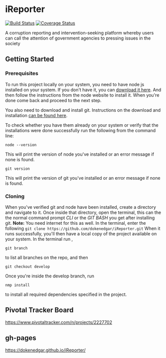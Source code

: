 # iReporter
 
[![Build Status](https://travis-ci.org/dokenedgar/iReporter.svg?branch=develop)](https://travis-ci.org/dokenedgar/iReporter)  [![Coverage Status](https://coveralls.io/repos/github/dokenedgar/iReporter/badge.svg?branch=develop)](https://coveralls.io/github/dokenedgar/iReporter?branch=develop)

A corruption reporting and intervention-seeking platform whereby users can call the attention of government agencies to pressing issues in the society

## Getting Started

### Prerequisites

To run this project locally on your system, you need to have node js installed on your system. If you don't have it, you can [download it here](https://nodejs.org/en/download/ "Download node js"). And then follow the instructions from the node website to install it. When you're done come back and proceed to the next step.

You also need to download and install git. Instructions on the download and installation [can be found here](https://git-scm.com/downloads "Download git").

To check whether you have them already on your system or verify that the installations were done successfully run the following from the command line:
```
node --version
```
This will print the version of node you've installed or an error message if none is found.
```
git version
```
This will print the version of git you've installed or an error message if none is found.

### Cloning

When you've verified git and node have been installed, create a directory and navigate to it. Once inside that directory, open the terminal, this can the the normal command prompt *CLI* or the *GIT BASH* you get after installing git.
**Note:** You need internet for this as well.
In the terminal, enter the following 
					```
					git clone https://github.com/dokenedgar/iReporter.git
					```
When it runs successfully, you'll then have a local copy of the project available on your system. 
In the terminal run ,
```
git branch
```
to list all branches on the repo, and then 
```
git checkout develop
```
Once you're inside the develop branch, run
```
nmp install
```
to install all required dependencies specified in the project.

## Pivotal Tracker Board

https://www.pivotaltracker.com/n/projects/2227702


## gh-pages

https://dokenedgar.github.io/iReporter/
